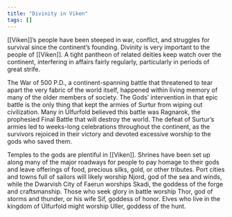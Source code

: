 ```yaml
---
title: "Divinity in Viken"
tags: []
---
```


[[Viken]]’s people have been steeped in war, conflict, and struggles for survival since the continent’s founding. Divinity is very important to the people of [[Viken]]. A tight pantheon of related deities keep watch over the continent, interfering in affairs fairly regularly, particularly in periods of great strife.

  

The War of 500 P.D., a continent-spanning battle that threatened to tear apart the very fabric of the world itself, happened within living memory of many of the older members of society. The Gods’ intervention in that epic battle is the only thing that kept the armies of Surtur from wiping out civilization. Many in Úlfurfold believed this battle was Ragnarok, the prophesied Final Battle that will destroy the world. The defeat of Surtur’s armies led to weeks-long celebrations throughout the continent, as the survivors rejoiced in their victory and devoted excessive worship to the gods who saved them.

Temples to the gods are plentiful in [[Viken]]. Shrines have been set up along many of the major roadways for people to pay homage to their gods and leave offerings of food, precious silks, gold, or other tributes. Port cities and towns full of sailors will likely worship Njord, god of the sea and winds, while the Dwarvish City of Faerun worships Skadi, the goddess of the forge and craftsmanship. Those who seek glory in battle worship Thor, god of storms and thunder, or his wife Sif, goddess of honor. Elves who live in the kingdom of Úlfurfold might worship Uller, goddess of the hunt.